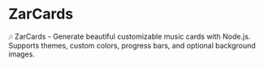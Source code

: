 # ZarCards
🎶 ZarCards - Generate beautiful customizable music cards with Node.js. Supports themes, custom colors, progress bars, and optional background images.
